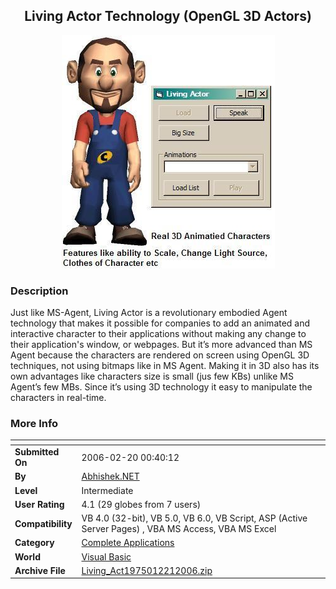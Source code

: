 ﻿<div align="center">

## Living Actor Technology \(OpenGL 3D Actors\)

<img src="PIC20062191413332445.JPG">
</div>

### Description

Just like MS-Agent, Living Actor is a revolutionary embodied Agent technology that makes it possible for companies to add an animated and interactive character to their applications without making any change to their application's window, or webpages. But it&#8217;s more advanced than MS Agent because the characters are rendered on screen using OpenGL 3D techniques, not using bitmaps like in MS Agent. Making it in 3D also has its own advantages like characters size is small (jus few KBs) unlike MS Agent&#8217;s few MBs. Since it&#8217;s using 3D technology it easy to manipulate the characters in real-time.
 
### More Info
 


<span>             |<span>
---                |---
**Submitted On**   |2006-02-20 00:40:12
**By**             |[Abhishek\.NET](https://github.com/Planet-Source-Code/PSCIndex/blob/master/ByAuthor/abhishek-net.md)
**Level**          |Intermediate
**User Rating**    |4.1 (29 globes from 7 users)
**Compatibility**  |VB 4\.0 \(32\-bit\), VB 5\.0, VB 6\.0, VB Script, ASP \(Active Server Pages\) , VBA MS Access, VBA MS Excel
**Category**       |[Complete Applications](https://github.com/Planet-Source-Code/PSCIndex/blob/master/ByCategory/complete-applications__1-27.md)
**World**          |[Visual Basic](https://github.com/Planet-Source-Code/PSCIndex/blob/master/ByWorld/visual-basic.md)
**Archive File**   |[Living\_Act1975012212006\.zip](https://github.com/Planet-Source-Code/abhishek-net-living-actor-technology-opengl-3d-actors__1-64384/archive/master.zip)








